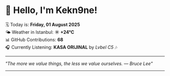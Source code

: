 # 👋 Hello, I'm Kekn9ne!

🗓️ Today is: **Friday, 01 August 2025**  
🌤️ Weather in Istanbul: **☀️   +24°C**  
📊 GitHub Contributions: **68**  
🎧 Currently Listening: **KASA ORIJINAL** by *Lvbel C5* 🎶

---

_"The more we value things, the less we value ourselves.   — *Bruce Lee*"_

---
